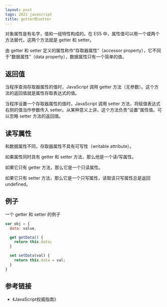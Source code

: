 ```yaml
---
layout: post
tags: 2021 javascript
title: getter和setter
---
```


对象属性是有名字，值和一组特性构成的。在 ES5 中，属性值可以用一个或两个方法替代，这两个方法就是 getter 和 setter。

由 getter 和 setter 定义的属性称作“存取器属性”（accessor property），它不同于“数据属性”（data property），数据属性只有一个简单的值。

## 返回值

当程序查询存取器属性的值时，JavaScript 调用 getter 方法（无参数）。这个方法的返回值就是属性存取表达式的值。

当程序设置一个存取器属性的值时，JavaScript 调用 setter 方法，将赋值表达式右侧的值当作参数传入 setter。从某种意义上讲，这个方法负责“设置”属性值。可以忽略 setter 方法的返回值。

## 读写属性

和数据属性不同，存取器属性不具有可写性（writable attribute）。

如果属性同时具有 getter 和 setter 方法，那么他是一个读/写属性。

如果它只有 getter 方法，那么它是一个只读属性。

如果它只有 setter 方法，那么它是一个只写属性，读取该只写属性总是返回 undefined。

## 例子

一个 getter 和 setter 的例子

```javascript
var obj = {
  data: value,

  get getData() {
    return this.data;
  }

  set setData(val) {
    return this.data = val;
  }
}
```

## 参考链接

- 《JavaScript权威指南》
